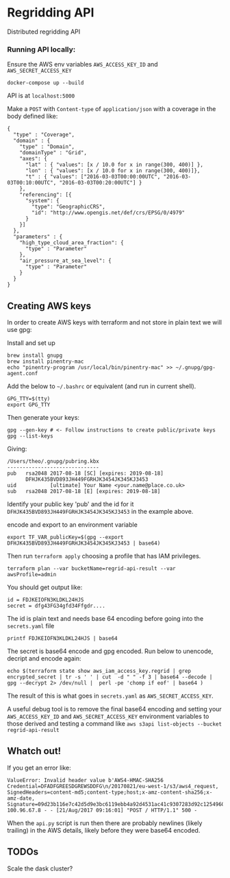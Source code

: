 # Regridding API
Distributed regridding API

### Running API locally:

Ensure the AWS env variables `AWS_ACCESS_KEY_ID` and  `AWS_SECRET_ACCESS_KEY`

```
docker-compose up --build
```
API is at `localhost:5000`

Make a `POST` with `Content-type` of `application/json` with a coverage in the body defined like:

```
{
  "type" : "Coverage",
  "domain" : {
    "type" : "Domain",
    "domainType" : "Grid",
    "axes": {
      "lat" : { "values": [x / 10.0 for x in range(300, 400)] },
      "lon" : { "values": [x / 10.0 for x in range(300, 400)]},
      "t" : { "values": ["2016-03-03T00:00:00UTC", "2016-03-03T00:10:00UTC", "2016-03-03T00:20:00UTC"] }
    },
    "referencing": [{
      "system": {
        "type": "GeographicCRS",
        "id": "http://www.opengis.net/def/crs/EPSG/0/4979"
      }
    }]
  },
  "parameters" : {
    "high_type_cloud_area_fraction": {
      "type" : "Parameter"
    },
    "air_pressure_at_sea_level": {
      "type" : "Parameter"
    }
  }
}
```
## Creating AWS keys
In order to create AWS keys with terraform and not store in plain text we will use gpg:

Install and set up
```
brew install gnupg
brew install pinentry-mac
echo "pinentry-program /usr/local/bin/pinentry-mac" >> ~/.gnupg/gpg-agent.conf
```

Add the below to `~/.bashrc` or equivalent (and run in current shell).

```
GPG_TTY=$(tty)
export GPG_TTY 
```

Then generate your keys:
```
gpg --gen-key # <- Follow instructions to create public/private keys
gpg --list-keys
```

Giving:

```
/Users/theo/.gnupg/pubring.kbx
------------------------------
pub   rsa2048 2017-08-18 [SC] [expires: 2019-08-18]
      DFHJK435BVD893JH449FGRHJK3454JK345KJ3453
uid           [ultimate] Your Name <your.name@place.co.uk>
sub   rsa2048 2017-08-18 [E] [expires: 2019-08-18]

```

Identify your public key 'pub' and the id for it `DFHJK435BVD893JH449FGRHJK3454JK345KJ3453` in the example above.

encode and export to an environment variable
```
export TF_VAR_publicKey=$(gpg --export DFHJK435BVD893JH449FGRHJK3454JK345KJ3453 | base64)
```

Then run `terraform apply` choosing a profile that has IAM privileges.

```
terraform plan --var bucketName=regrid-api-result --var awsProfile=admin
```

You should get output like:

```
id = FDJKEIOFN3KLDKL24HJS
secret = dfg43FG34gfd34Ffgdr....
```

The id is plain text and needs base 64 encoding before going into the `secrets.yaml` file

```
printf FDJKEIOFN3KLDKL24HJS | base64
```

The secret is base64 encode and gpg encoded. Run below to unencode, decript and encode again:

```
echo $(terraform state show aws_iam_access_key.regrid | grep encrypted_secret | tr -s ' ' | cut  -d " " -f 3 | base64 --decode | gpg --decrypt 2> /dev/null |  perl -pe 'chomp if eof' | base64 )
```

The result of this is what goes in `secrets.yaml` as `AWS_SECRET_ACCESS_KEY`.

A useful debug tool is to remove the final base64 encoding and setting your `AWS_ACCESS_KEY_ID` and `AWS_SECRET_ACCESS_KEY` environment variables to those derived and testing a command like `aws s3api list-objects --bucket regrid-api-result`

## Whatch out!

If you get an error like:


```
ValueError: Invalid header value b'AWS4-HMAC-SHA256 Credential=DFADFGREESDGREWSDDFG\n/20170821/eu-west-1/s3/aws4_request, SignedHeaders=content-md5;content-type;host;x-amz-content-sha256;x-amz-date, Signature=09d23b116e7c42d5d9e3bc6119ebb4a92d4531ac41c9307283d92c1254960d15'
100.96.67.8 - - [21/Aug/2017 09:16:01] "POST / HTTP/1.1" 500 -
```
When the `api.py` script is run then there are probably newlines (likely trailing) in the AWS details, likely before they were base64 encoded. 

## TODOs
Scale the dask cluster?
